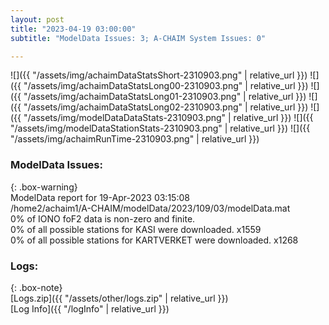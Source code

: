 ```yaml
---
layout: post
title: "2023-04-19 03:00:00"
subtitle: "ModelData Issues: 3; A-CHAIM System Issues: 0"

---
```


![]({{ "/assets/img/achaimDataStatsShort-2310903.png" | relative_url }})
![]({{ "/assets/img/achaimDataStatsLong00-2310903.png" | relative_url }})
![]({{ "/assets/img/achaimDataStatsLong01-2310903.png" | relative_url }})
![]({{ "/assets/img/achaimDataStatsLong02-2310903.png" | relative_url }})
![]({{ "/assets/img/modelDataDataStats-2310903.png" | relative_url }})
![]({{ "/assets/img/modelDataStationStats-2310903.png" | relative_url }})
![]({{ "/assets/img/achaimRunTime-2310903.png" | relative_url }})


### ModelData Issues:  
  
{: .box-warning}  
 ModelData report for 19-Apr-2023 03:15:08   
 /home2/achaim1/A-CHAIM/modelData/2023/109/03/modelData.mat   
 0% of IONO foF2 data is non-zero and finite.   
 0% of all possible stations for KASI were downloaded. x1559   
 0% of all possible stations for KARTVERKET were downloaded. x1268   
  


### Logs:  
  
{: .box-note}  
[Logs.zip]({{ "/assets/other/logs.zip" | relative_url }})  
[Log Info]({{ "/logInfo" | relative_url }})  
